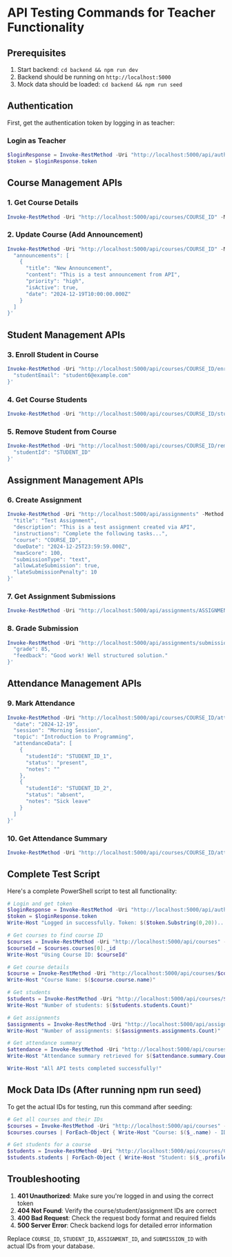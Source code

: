 # API Testing Commands for Teacher Functionality

## Prerequisites
1. Start backend: `cd backend && npm run dev`
2. Backend should be running on `http://localhost:5000`
3. Mock data should be loaded: `cd backend && npm run seed`

## Authentication
First, get the authentication token by logging in as teacher:

### Login as Teacher
```powershell
$loginResponse = Invoke-RestMethod -Uri "http://localhost:5000/api/auth/login" -Method POST -ContentType "application/json" -Body '{"email": "teacher@example.com", "password": "password123"}'
$token = $loginResponse.token
```

## Course Management APIs

### 1. Get Course Details
```powershell
Invoke-RestMethod -Uri "http://localhost:5000/api/courses/COURSE_ID" -Method GET -Headers @{"Authorization" = "Bearer $token"}
```

### 2. Update Course (Add Announcement)
```powershell
Invoke-RestMethod -Uri "http://localhost:5000/api/courses/COURSE_ID" -Method PUT -ContentType "application/json" -Headers @{"Authorization" = "Bearer $token"} -Body '{
  "announcements": [
    {
      "title": "New Announcement",
      "content": "This is a test announcement from API",
      "priority": "high",
      "isActive": true,
      "date": "2024-12-19T10:00:00.000Z"
    }
  ]
}'
```

## Student Management APIs

### 3. Enroll Student in Course
```powershell
Invoke-RestMethod -Uri "http://localhost:5000/api/courses/COURSE_ID/enroll-student" -Method POST -ContentType "application/json" -Headers @{"Authorization" = "Bearer $token"} -Body '{
  "studentEmail": "student6@example.com"
}'
```

### 4. Get Course Students
```powershell
Invoke-RestMethod -Uri "http://localhost:5000/api/courses/COURSE_ID/students" -Method GET -Headers @{"Authorization" = "Bearer $token"}
```

### 5. Remove Student from Course
```powershell
Invoke-RestMethod -Uri "http://localhost:5000/api/courses/COURSE_ID/remove-student" -Method DELETE -ContentType "application/json" -Headers @{"Authorization" = "Bearer $token"} -Body '{
  "studentId": "STUDENT_ID"
}'
```

## Assignment Management APIs

### 6. Create Assignment
```powershell
Invoke-RestMethod -Uri "http://localhost:5000/api/assignments" -Method POST -ContentType "application/json" -Headers @{"Authorization" = "Bearer $token"} -Body '{
  "title": "Test Assignment",
  "description": "This is a test assignment created via API",
  "instructions": "Complete the following tasks...",
  "course": "COURSE_ID",
  "dueDate": "2024-12-25T23:59:59.000Z",
  "maxScore": 100,
  "submissionType": "text",
  "allowLateSubmission": true,
  "lateSubmissionPenalty": 10
}'
```

### 7. Get Assignment Submissions
```powershell
Invoke-RestMethod -Uri "http://localhost:5000/api/assignments/ASSIGNMENT_ID/submissions" -Method GET -Headers @{"Authorization" = "Bearer $token"}
```

### 8. Grade Submission
```powershell
Invoke-RestMethod -Uri "http://localhost:5000/api/assignments/submissions/SUBMISSION_ID/grade" -Method PUT -ContentType "application/json" -Headers @{"Authorization" = "Bearer $token"} -Body '{
  "grade": 85,
  "feedback": "Good work! Well structured solution."
}'
```

## Attendance Management APIs

### 9. Mark Attendance
```powershell
Invoke-RestMethod -Uri "http://localhost:5000/api/courses/COURSE_ID/attendance" -Method POST -ContentType "application/json" -Headers @{"Authorization" = "Bearer $token"} -Body '{
  "date": "2024-12-19",
  "session": "Morning Session",
  "topic": "Introduction to Programming",
  "attendanceData": [
    {
      "studentId": "STUDENT_ID_1",
      "status": "present",
      "notes": ""
    },
    {
      "studentId": "STUDENT_ID_2", 
      "status": "absent",
      "notes": "Sick leave"
    }
  ]
}'
```

### 10. Get Attendance Summary
```powershell
Invoke-RestMethod -Uri "http://localhost:5000/api/courses/COURSE_ID/attendance-summary" -Method GET -Headers @{"Authorization" = "Bearer $token"}
```

## Complete Test Script

Here's a complete PowerShell script to test all functionality:

```powershell
# Login and get token
$loginResponse = Invoke-RestMethod -Uri "http://localhost:5000/api/auth/login" -Method POST -ContentType "application/json" -Body '{"email": "teacher@example.com", "password": "password123"}'
$token = $loginResponse.token
Write-Host "Logged in successfully. Token: $($token.Substring(0,20))..."

# Get courses to find course ID
$courses = Invoke-RestMethod -Uri "http://localhost:5000/api/courses" -Method GET -Headers @{"Authorization" = "Bearer $token"}
$courseId = $courses.courses[0]._id
Write-Host "Using Course ID: $courseId"

# Get course details
$course = Invoke-RestMethod -Uri "http://localhost:5000/api/courses/$courseId" -Method GET -Headers @{"Authorization" = "Bearer $token"}
Write-Host "Course Name: $($course.course.name)"

# Get students
$students = Invoke-RestMethod -Uri "http://localhost:5000/api/courses/$courseId/students" -Method GET -Headers @{"Authorization" = "Bearer $token"}
Write-Host "Number of students: $($students.students.Count)"

# Get assignments
$assignments = Invoke-RestMethod -Uri "http://localhost:5000/api/assignments/course/$courseId" -Method GET -Headers @{"Authorization" = "Bearer $token"}
Write-Host "Number of assignments: $($assignments.assignments.Count)"

# Get attendance summary
$attendance = Invoke-RestMethod -Uri "http://localhost:5000/api/courses/$courseId/attendance-summary" -Method GET -Headers @{"Authorization" = "Bearer $token"}
Write-Host "Attendance summary retrieved for $($attendance.summary.Count) students"

Write-Host "All API tests completed successfully!"
```

## Mock Data IDs (After running npm run seed)

To get the actual IDs for testing, run this command after seeding:

```powershell
# Get all courses and their IDs
$courses = Invoke-RestMethod -Uri "http://localhost:5000/api/courses" -Method GET -Headers @{"Authorization" = "Bearer $token"}
$courses.courses | ForEach-Object { Write-Host "Course: $($_.name) - ID: $($_._id)" }

# Get students for a course
$students = Invoke-RestMethod -Uri "http://localhost:5000/api/courses/COURSE_ID/students" -Method GET -Headers @{"Authorization" = "Bearer $token"}
$students.students | ForEach-Object { Write-Host "Student: $($_.profile.firstName) $($_.profile.lastName) - ID: $($_._id)" }
```

## Troubleshooting

1. **401 Unauthorized**: Make sure you're logged in and using the correct token
2. **404 Not Found**: Verify the course/student/assignment IDs are correct
3. **400 Bad Request**: Check the request body format and required fields
4. **500 Server Error**: Check backend logs for detailed error information

Replace `COURSE_ID`, `STUDENT_ID`, `ASSIGNMENT_ID`, and `SUBMISSION_ID` with actual IDs from your database.